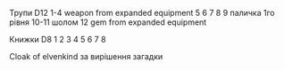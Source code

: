 Трупи D12
1-4 weapon from expanded equipment
5
6
7
8
9 паличка 1го рівня
10-11 шолом
12 gem from expanded equipment

Книжки D8
1 
2 
3 
4 
5 
6 
7 
8 

Cloak of elvenkind за вирішення загадки